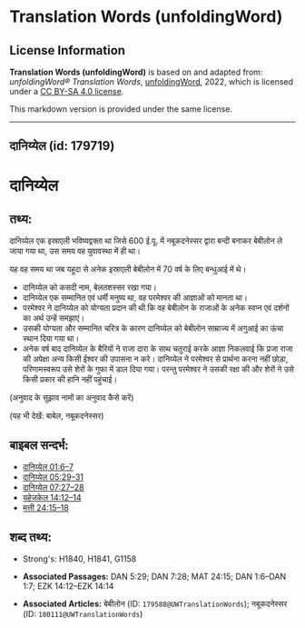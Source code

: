 # Translation Words (unfoldingWord)

## License Information

**Translation Words (unfoldingWord)** is based on and adapted from: _unfoldingWord® Translation Words_, [unfoldingWord](https://unfoldingword.org/utw), 2022, which is licensed under a [CC BY-SA 4.0 license](https://creativecommons.org/licenses/by-sa/4.0/legalcode.en).

This markdown version is provided under the same license.



--------------------------------

## दानिय्येल (id: 179719)

दानिय्येल
=========

तथ्य:
-----

दानिय्येल एक इस्राएली भविष्यद्वक्ता था जिसे 600 ई.पू. में नबूकदनेस्सर द्वारा बन्दी बनाकर बेबीलोन ले जाया गया था, उस समय वह युवावस्था में ही था।

यह वह समय था जब यहूदा से अनेक इस्राएली बेबीलोन में 70 वर्ष के लिए बन्धुआई में थे।

* दानिय्येल को कसदी नाम, बेलतशस्सर रखा गया।
* दानिय्येल एक सम्मानित एवं धर्मी मनुष्य था, वह परमेश्वर की आज्ञाओं को मानता था।
* परमेश्वर ने दानिय्येल को योग्यता प्रदान की थी कि वह बेबीलोन के राजाओं के अनेक स्वप्न एवं दर्शनों का अर्थ उन्हें समझाएं।
* उसकी योग्यता और सम्मानित चरित्र के कारण दानिय्येल को बेबीलोन साम्राज्य में अगुआई का ऊंचा स्थान दिया गया था।
* अनेक वर्ष बाद दानिय्येल के बैरियों ने राजा दारा के साथ चतुराई करके आज्ञा निकलवाई कि प्रजा राजा की अपेक्षा अन्य किसी ईश्वर की उपासना न करे। दानिय्येल ने परमेश्वर से प्रार्थना करना नहीं छोड़ा, परिणामस्वरूप उसे शेरों के गुफा में डाल दिया गया। परन्तु परमेश्वर ने उसकी रक्षा की और शेरों ने उसे किसी प्रकार की हानि नहीं पहुंचाई।

(अनुवाद के सुझाव नामों का अनुवाद कैसे करें)

(यह भी देखें: बाबेल, नबूकदनेस्सर)

बाइबल सन्दर्भ:
--------------

* [दानिय्येल 01:6–7](https://ref.ly/Dan1:6-Dan1:7)
* [दानिय्येल 05:29–31](https://ref.ly/Dan5:29-Dan5:31)
* [दानिय्येल 07:27–28](https://ref.ly/Dan7:27-Dan7:28)
* [यहेजकेल 14:12–14](https://ref.ly/Ezek14:12-Ezek14:14)
* [मत्ती 24:15–18](https://ref.ly/Matt24:15-Matt24:18)

शब्द तथ्य:
----------

* Strong's: H1840, H1841, G1158

* **Associated Passages:** DAN 5:29; DAN 7:28; MAT 24:15; DAN 1:6–DAN 1:7; EZK 14:12–EZK 14:14
* **Associated Articles:** बेबीलोन (ID: `179588@UWTranslationWords`); नबूकदनेस्सर (ID: `180111@UWTranslationWords`)

